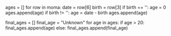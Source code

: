 
ages = []
for row in moma:
    date = row[6]
    birth = row[3]
    if birth == '':
        age = 0
        ages.append(age)
    if birth != '':
        age = date - birth
        ages.append(age)
        
final_ages = []
final_age = "Unknown"
for age in ages:
    if age > 20:
        final_ages.append(age)
    else:
        final_ages.append(final_age)
        
    
    
